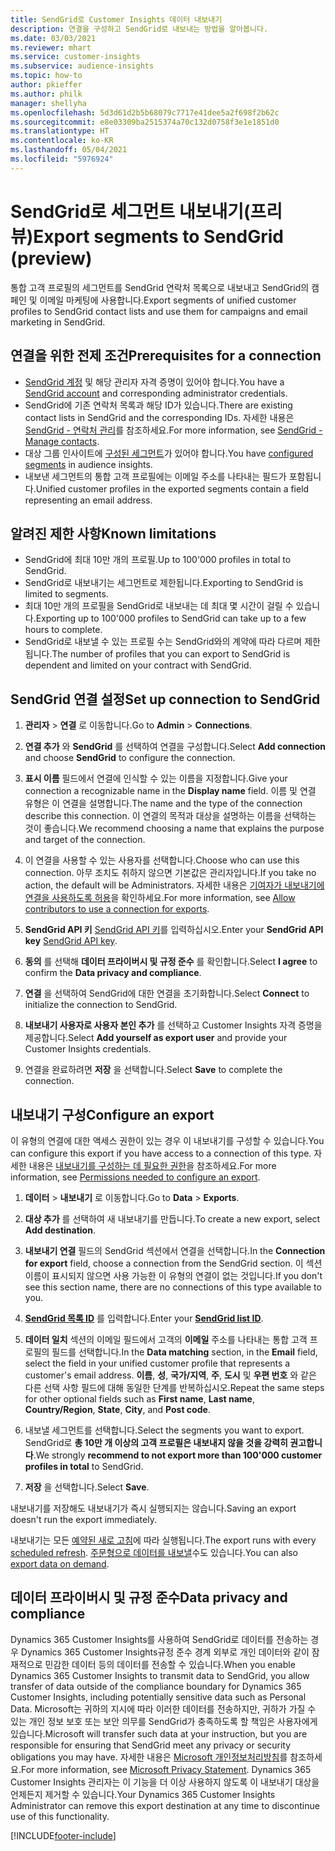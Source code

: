 ```yaml
---
title: SendGrid로 Customer Insights 데이터 내보내기
description: 연결을 구성하고 SendGrid로 내보내는 방법을 알아봅니다.
ms.date: 03/03/2021
ms.reviewer: mhart
ms.service: customer-insights
ms.subservice: audience-insights
ms.topic: how-to
author: pkieffer
ms.author: philk
manager: shellyha
ms.openlocfilehash: 5d3d61d2b5b68079c7717e41dee5a2f698f2b62c
ms.sourcegitcommit: e8e03309ba2515374a70c132d0758f3e1e1851d0
ms.translationtype: HT
ms.contentlocale: ko-KR
ms.lasthandoff: 05/04/2021
ms.locfileid: "5976924"
---
```

# <a name="export-segments-to-sendgrid-preview"></a><span data-ttu-id="77d0b-103">SendGrid로 세그먼트 내보내기(프리뷰)</span><span class="sxs-lookup"><span data-stu-id="77d0b-103">Export segments to SendGrid (preview)</span></span>

<span data-ttu-id="77d0b-104">통합 고객 프로필의 세그먼트를 SendGrid 연락처 목록으로 내보내고 SendGrid의 캠페인 및 이메일 마케팅에 사용합니다.</span><span class="sxs-lookup"><span data-stu-id="77d0b-104">Export segments of unified customer profiles to SendGrid contact lists and use them for campaigns and email marketing in SendGrid.</span></span> 

## <a name="prerequisites-for-a-connection"></a><span data-ttu-id="77d0b-105">연결을 위한 전제 조건</span><span class="sxs-lookup"><span data-stu-id="77d0b-105">Prerequisites for a connection</span></span>

-   <span data-ttu-id="77d0b-106">[SendGrid 계정](https://sendgrid.com/) 및 해당 관리자 자격 증명이 있어야 합니다.</span><span class="sxs-lookup"><span data-stu-id="77d0b-106">You have a [SendGrid account](https://sendgrid.com/) and corresponding administrator credentials.</span></span>
-   <span data-ttu-id="77d0b-107">SendGrid에 기존 연락처 목록과 해당 ID가 있습니다.</span><span class="sxs-lookup"><span data-stu-id="77d0b-107">There are existing contact lists in SendGrid and the corresponding IDs.</span></span> <span data-ttu-id="77d0b-108">자세한 내용은 [SendGrid - 연락처 관리](https://sendgrid.com/docs/ui/managing-contacts/create-and-manage-contacts/#manage-contacts)를 참조하세요.</span><span class="sxs-lookup"><span data-stu-id="77d0b-108">For more information, see [SendGrid - Manage contacts](https://sendgrid.com/docs/ui/managing-contacts/create-and-manage-contacts/#manage-contacts).</span></span>
-   <span data-ttu-id="77d0b-109">대상 그룹 인사이트에 [구성된 세그먼트](segments.md)가 있어야 합니다.</span><span class="sxs-lookup"><span data-stu-id="77d0b-109">You have [configured segments](segments.md) in audience insights.</span></span>
-   <span data-ttu-id="77d0b-110">내보낸 세그먼트의 통합 고객 프로필에는 이메일 주소를 나타내는 필드가 포함됩니다.</span><span class="sxs-lookup"><span data-stu-id="77d0b-110">Unified customer profiles in the exported segments contain a field representing an email address.</span></span>

## <a name="known-limitations"></a><span data-ttu-id="77d0b-111">알려진 제한 사항</span><span class="sxs-lookup"><span data-stu-id="77d0b-111">Known limitations</span></span>

- <span data-ttu-id="77d0b-112">SendGrid에 최대 10만 개의 프로필.</span><span class="sxs-lookup"><span data-stu-id="77d0b-112">Up to 100'000 profiles in total to SendGrid.</span></span>
- <span data-ttu-id="77d0b-113">SendGrid로 내보내기는 세그먼트로 제한됩니다.</span><span class="sxs-lookup"><span data-stu-id="77d0b-113">Exporting to SendGrid is limited to segments.</span></span>
- <span data-ttu-id="77d0b-114">최대 10만 개의 프로필을 SendGrid로 내보내는 데 최대 몇 시간이 걸릴 수 있습니다.</span><span class="sxs-lookup"><span data-stu-id="77d0b-114">Exporting up to 100'000 profiles to SendGrid can take up to a few hours to complete.</span></span> 
- <span data-ttu-id="77d0b-115">SendGrid로 내보낼 수 있는 프로필 수는 SendGrid와의 계약에 따라 다르며 제한됩니다.</span><span class="sxs-lookup"><span data-stu-id="77d0b-115">The number of profiles that you can export to SendGrid is dependent and limited on your contract with SendGrid.</span></span>

## <a name="set-up-connection-to-sendgrid"></a><span data-ttu-id="77d0b-116">SendGrid 연결 설정</span><span class="sxs-lookup"><span data-stu-id="77d0b-116">Set up connection to SendGrid</span></span>

1. <span data-ttu-id="77d0b-117">**관리자** > **연결** 로 이동합니다.</span><span class="sxs-lookup"><span data-stu-id="77d0b-117">Go to **Admin** > **Connections**.</span></span>

1. <span data-ttu-id="77d0b-118">**연결 추가** 와 **SendGrid** 를 선택하여 연결을 구성합니다.</span><span class="sxs-lookup"><span data-stu-id="77d0b-118">Select **Add connection** and choose **SendGrid** to configure the connection.</span></span>

1. <span data-ttu-id="77d0b-119">**표시 이름** 필드에서 연결에 인식할 수 있는 이름을 지정합니다.</span><span class="sxs-lookup"><span data-stu-id="77d0b-119">Give your connection a recognizable name in the **Display name** field.</span></span> <span data-ttu-id="77d0b-120">이름 및 연결 유형은 이 연결을 설명합니다.</span><span class="sxs-lookup"><span data-stu-id="77d0b-120">The name and the type of the connection describe this connection.</span></span> <span data-ttu-id="77d0b-121">이 연결의 목적과 대상을 설명하는 이름을 선택하는 것이 좋습니다.</span><span class="sxs-lookup"><span data-stu-id="77d0b-121">We recommend choosing a name that explains the purpose and target of the connection.</span></span>

1. <span data-ttu-id="77d0b-122">이 연결을 사용할 수 있는 사용자를 선택합니다.</span><span class="sxs-lookup"><span data-stu-id="77d0b-122">Choose who can use this connection.</span></span> <span data-ttu-id="77d0b-123">아무 조치도 취하지 않으면 기본값은 관리자입니다.</span><span class="sxs-lookup"><span data-stu-id="77d0b-123">If you take no action, the default will be Administrators.</span></span> <span data-ttu-id="77d0b-124">자세한 내용은 [기여자가 내보내기에 연결을 사용하도록 허용](connections.md#allow-contributors-to-use-a-connection-for-exports)을 확인하세요.</span><span class="sxs-lookup"><span data-stu-id="77d0b-124">For more information, see [Allow contributors to use a connection for exports](connections.md#allow-contributors-to-use-a-connection-for-exports).</span></span>

1. <span data-ttu-id="77d0b-125">**SendGrid API 키** [SendGrid API 키](https://sendgrid.com/docs/ui/account-and-settings/api-keys/)를 입력하십시오.</span><span class="sxs-lookup"><span data-stu-id="77d0b-125">Enter your **SendGrid API key** [SendGrid API key](https://sendgrid.com/docs/ui/account-and-settings/api-keys/).</span></span>

1. <span data-ttu-id="77d0b-126">**동의** 를 선택해 **데이터 프라이버시 및 규정 준수** 를 확인합니다.</span><span class="sxs-lookup"><span data-stu-id="77d0b-126">Select **I agree** to confirm the **Data privacy and compliance**.</span></span>

1. <span data-ttu-id="77d0b-127">**연결** 을 선택하여 SendGrid에 대한 연결을 초기화합니다.</span><span class="sxs-lookup"><span data-stu-id="77d0b-127">Select **Connect** to initialize the connection to SendGrid.</span></span>

1. <span data-ttu-id="77d0b-128">**내보내기 사용자로 사용자 본인 추가** 를 선택하고 Customer Insights 자격 증명을 제공합니다.</span><span class="sxs-lookup"><span data-stu-id="77d0b-128">Select **Add yourself as export user** and provide your Customer Insights credentials.</span></span>

1. <span data-ttu-id="77d0b-129">연결을 완료하려면 **저장** 을 선택합니다.</span><span class="sxs-lookup"><span data-stu-id="77d0b-129">Select **Save** to complete the connection.</span></span>

## <a name="configure-an-export"></a><span data-ttu-id="77d0b-130">내보내기 구성</span><span class="sxs-lookup"><span data-stu-id="77d0b-130">Configure an export</span></span>

<span data-ttu-id="77d0b-131">이 유형의 연결에 대한 액세스 권한이 있는 경우 이 내보내기를 구성할 수 있습니다.</span><span class="sxs-lookup"><span data-stu-id="77d0b-131">You can configure this export if you have access to a connection of this type.</span></span> <span data-ttu-id="77d0b-132">자세한 내용은 [내보내기를 구성하는 데 필요한 권한](export-destinations.md#set-up-a-new-export)을 참조하세요.</span><span class="sxs-lookup"><span data-stu-id="77d0b-132">For more information, see [Permissions needed to configure an export](export-destinations.md#set-up-a-new-export).</span></span>

1. <span data-ttu-id="77d0b-133">**데이터** > **내보내기** 로 이동합니다.</span><span class="sxs-lookup"><span data-stu-id="77d0b-133">Go to **Data** > **Exports**.</span></span>

1. <span data-ttu-id="77d0b-134">**대상 추가** 를 선택하여 새 내보내기를 만듭니다.</span><span class="sxs-lookup"><span data-stu-id="77d0b-134">To create a new export, select **Add destination**.</span></span>

1. <span data-ttu-id="77d0b-135">**내보내기 연결** 필드의 SendGrid 섹션에서 연결을 선택합니다.</span><span class="sxs-lookup"><span data-stu-id="77d0b-135">In the **Connection for export** field, choose a connection from the SendGrid section.</span></span> <span data-ttu-id="77d0b-136">이 섹션 이름이 표시되지 않으면 사용 가능한 이 유형의 연결이 없는 것입니다.</span><span class="sxs-lookup"><span data-stu-id="77d0b-136">If you don't see this section name, there are no connections of this type available to you.</span></span>

1. <span data-ttu-id="77d0b-137">**[SendGrid 목록 ID](https://sendgrid.com/docs/ui/managing-contacts/create-and-manage-contacts/#manage-contacts)** 를 입력합니다.</span><span class="sxs-lookup"><span data-stu-id="77d0b-137">Enter your **[SendGrid list ID](https://sendgrid.com/docs/ui/managing-contacts/create-and-manage-contacts/#manage-contacts)**.</span></span>

1. <span data-ttu-id="77d0b-138">**데이터 일치** 섹션의 이메일 필드에서 고객의 **이메일** 주소를 나타내는 통합 고객 프로필의 필드를 선택합니다.</span><span class="sxs-lookup"><span data-stu-id="77d0b-138">In the **Data matching** section, in the **Email** field, select the field in your unified customer profile that represents a customer's email address.</span></span> <span data-ttu-id="77d0b-139">**이름**, **성**, **국가/지역**, **주**, **도시** 및 **우편 번호** 와 같은 다른 선택 사항 필드에 대해 동일한 단계를 반복하십시오.</span><span class="sxs-lookup"><span data-stu-id="77d0b-139">Repeat the same steps for other optional fields such as **First name**, **Last name**, **Country/Region**, **State**, **City**, and **Post code**.</span></span>

1. <span data-ttu-id="77d0b-140">내보낼 세그먼트를 선택합니다.</span><span class="sxs-lookup"><span data-stu-id="77d0b-140">Select the segments you want to export.</span></span> <span data-ttu-id="77d0b-141">SendGrid로 **총 10만 개 이상의 고객 프로필은 내보내지 않을 것을 강력히 권고합니다**.</span><span class="sxs-lookup"><span data-stu-id="77d0b-141">We strongly **recommend to not export more than 100'000 customer profiles in total** to SendGrid.</span></span> 

1. <span data-ttu-id="77d0b-142">**저장** 을 선택합니다.</span><span class="sxs-lookup"><span data-stu-id="77d0b-142">Select **Save**.</span></span>

<span data-ttu-id="77d0b-143">내보내기를 저장해도 내보내기가 즉시 실행되지는 않습니다.</span><span class="sxs-lookup"><span data-stu-id="77d0b-143">Saving an export doesn't run the export immediately.</span></span>

<span data-ttu-id="77d0b-144">내보내기는 모든 [예약된 새로 고침](system.md#schedule-tab)에 따라 실행됩니다.</span><span class="sxs-lookup"><span data-stu-id="77d0b-144">The export runs with every [scheduled refresh](system.md#schedule-tab).</span></span> <span data-ttu-id="77d0b-145">[주문형으로 데이터를 내보낼](export-destinations.md#run-exports-on-demand)수도 있습니다.</span><span class="sxs-lookup"><span data-stu-id="77d0b-145">You can also [export data on demand](export-destinations.md#run-exports-on-demand).</span></span> 

## <a name="data-privacy-and-compliance"></a><span data-ttu-id="77d0b-146">데이터 프라이버시 및 규정 준수</span><span class="sxs-lookup"><span data-stu-id="77d0b-146">Data privacy and compliance</span></span>

<span data-ttu-id="77d0b-147">Dynamics 365 Customer Insights를 사용하여 SendGrid로 데이터를 전송하는 경우 Dynamics 365 Customer Insights규정 준수 경계 외부로 개인 데이터와 같이 잠재적으로 민감한 데이터 등의 데이터를 전송할 수 있습니다.</span><span class="sxs-lookup"><span data-stu-id="77d0b-147">When you enable Dynamics 365 Customer Insights to transmit data to SendGrid, you allow transfer of data outside of the compliance boundary for Dynamics 365 Customer Insights, including potentially sensitive data such as Personal Data.</span></span> <span data-ttu-id="77d0b-148">Microsoft는 귀하의 지시에 따라 이러한 데이터를 전송하지만, 귀하가 가질 수 있는 개인 정보 보호 또는 보안 의무를 SendGrid가 충족하도록 할 책임은 사용자에게 있습니다.</span><span class="sxs-lookup"><span data-stu-id="77d0b-148">Microsoft will transfer such data at your instruction, but you are responsible for ensuring that SendGrid meet any privacy or security obligations you may have.</span></span> <span data-ttu-id="77d0b-149">자세한 내용은 [Microsoft 개인정보처리방침](https://go.microsoft.com/fwlink/?linkid=396732)를 참조하세요.</span><span class="sxs-lookup"><span data-stu-id="77d0b-149">For more information, see [Microsoft Privacy Statement](https://go.microsoft.com/fwlink/?linkid=396732).</span></span>
<span data-ttu-id="77d0b-150">Dynamics 365 Customer Insights 관리자는 이 기능을 더 이상 사용하지 않도록 이 내보내기 대상을 언제든지 제거할 수 있습니다.</span><span class="sxs-lookup"><span data-stu-id="77d0b-150">Your Dynamics 365 Customer Insights Administrator can remove this export destination at any time to discontinue use of this functionality.</span></span>


[!INCLUDE[footer-include](../includes/footer-banner.md)]